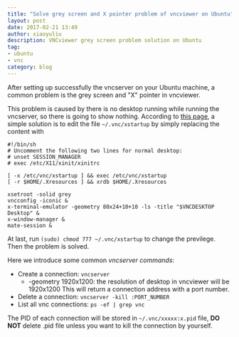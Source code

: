 ```yaml
---
title: "Solve grey screen and X pointer problem of vncviewer on Ubuntu"
layout: post
date: 2017-02-21 13:49
author: xiaoyuliu
description: VNCviewer grey screen problem solution on Ubuntu
tag:
- ubuntu
- vnc
category: blog
---
```


After setting up successfully the vncserver on your Ubuntu machine, a common problem is the grey screen and "X" pointer in vncviewer.

This problem is caused by there is no desktop running while running the vncserver, so there is going to show nothing. According to [this page](https://www.htcp.net/880.html), a simple solution is to edit the file `~/.vnc/xstartup` by simply replacing the content with
    
    #!/bin/sh 
    # Uncomment the following two lines for normal desktop:
    # unset SESSION_MANAGER
    # exec /etc/X11/xinit/xinitrc

    [ -x /etc/vnc/xstartup ] && exec /etc/vnc/xstartup
    [ -r $HOME/.Xresources ] && xrdb $HOME/.Xresources

    xsetroot -solid grey 
    vncconfig -iconic &
    x-terminal-emulator -geometry 80x24+10+10 -ls -title "$VNCDESKTOP Desktop" &
    x-window-manager &
    mate-session &

At last, run `(sudo) chmod 777 ~/.vnc/xstartup` to change the previlege. Then the problem is solved.

Here we introduce some common *vncserver commands*:

- Create a connection: `vncserver`
    + -geometry 1920x1200: the resolution of desktop in vncviewer will be 1920x1200
This will return a connection address with a port number.
- Delete a connection: `vncserver -kill :PORT_NUMBER`
- List all vnc connections: `ps -ef | grep vnc`

The PID of each connection will be stored in `~/.vnc/xxxxx:x.pid` file, **DO NOT** delete .pid file unless you want to kill the connection by yourself.









